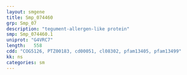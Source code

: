 ```yaml
---
layout: smgene
title: Smp_074460
grp: Smp_07
description: "tegument-allergen-like protein"
smp: Smp_074460.1
uniprot: "G4VRC7"
length:   558
cdd: "COG5126, PTZ00183, cd00051, cl08302, pfam13405, pfam13499"
kk: ns
categories: sm
---
```

